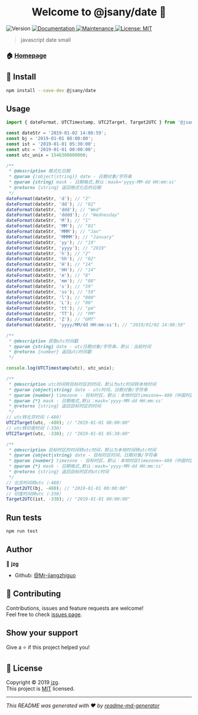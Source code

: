 <h1 align="center">Welcome to @jsany/date 👋</h1>
<p>
  <img alt="Version" src="https://img.shields.io/npm/v/@jsany/date.svg">
  <a href="https://github.com/jsany/date">
    <img alt="Documentation" src="https://img.shields.io/badge/documentation-yes-brightgreen.svg" target="_blank" />
  </a>
  <a href="https://github.com/jsany/date/graphs/commit-activity">
    <img alt="Maintenance" src="https://img.shields.io/badge/Maintained%3F-yes-green.svg" target="_blank" />
  </a>
  <a href="https://github.com/jsany/date/blob/master/LICENSE">
    <img alt="License: MIT" src="https://img.shields.io/badge/License-MIT-yellow.svg" target="_blank" />
  </a>
</p>

> javascript date small

### 🏠 [Homepage](https://github.com/jsany/date)

## 🚀 Install

```sh
npm install --save-dev @jsany/date
```

## Usage

```javascript
import { dateFormat, UTCTimestamp, UTC2Target, Target2UTC } from '@jsany/date';

const dateStr = '2019-01-02 14:08:59';
const bj = '2019-01-01 08:00:00';
const ist = '2019-01-01 05:30:00';
const utc = '2019-01-01 00:00:00';
const utc_unix = 1546300800000;

/**
 * @description 格式化日期
 * @param {(object|string)} date - 日期对象/字符串
 * @param {string} mask - 日期格式,默认：mask='yyyy-MM-dd HH:mm:ss'
 * @returns {string} 返回格式化后的日期
 */
dateFormat(dateStr, 'd'); // "2"
dateFormat(dateStr, 'dd'); // "02"
dateFormat(dateStr, 'ddd'); // "Wed"
dateFormat(dateStr, 'dddd'); // "Wednesday"
dateFormat(dateStr, 'M'); // "1"
dateFormat(dateStr, 'MM'); // "01"
dateFormat(dateStr, 'MMM'); // "Jan"
dateFormat(dateStr, 'MMMM'); // "January"
dateFormat(dateStr, 'yy'); // "19"
dateFormat(dateStr, 'yyyy'); // "2019"
dateFormat(dateStr, 'h'); // "2"
dateFormat(dateStr, 'hh'); // "02"
dateFormat(dateStr, 'H'); // "14"
dateFormat(dateStr, 'HH'); // "14"
dateFormat(dateStr, 'm'); // "8"
dateFormat(dateStr, 'mm'); // "08"
dateFormat(dateStr, 's'); // "59"
dateFormat(dateStr, 'ss'); // "59"
dateFormat(dateStr, 'l'); // "000"
dateFormat(dateStr, 'L'); // "00"
dateFormat(dateStr, 'tt'); // "pm"
dateFormat(dateStr, 'TT'); // "PM"
dateFormat(dateStr, 'Z'); // "GMT"
dateFormat(dateStr, 'yyyy/MM/dd HH:mm:ss'); // "2019/01/02 14:08:59"

/**
 * @description 获取utc时间戳
 * @param {string} date - utc日期对象/字符串，默认：当前时间
 * @returns {number} 返回utc时间戳
 */

console.log(UTCTimestamp(utc), utc_unix);

/**
 * @description utc时间转目标时区的时间，默认为utc时间转本地时间
 * @param {object|string} date - utc时间，日期对象/字符串
 * @param {number} timezone - 目标时区，默认：本地时区timezone=-480（中国时区+0800）
 * @param {*} mask - 日期格式,默认：mask='yyyy-MM-dd HH:mm:ss'
 * @returns {string} 返回目标时区的时间
 */
// utc转北京时间（-480）
UTC2Target(utc, -480); // "2019-01-01 08:00:00"
// utc转印度时间（-330）
UTC2Target(utc, -330); // "2019-01-01 05:30:00"

/**
 * @description 目标时区的时间转utc时间，默认为本地时间转utc时间
 * @param {object|string} date - 目标时区时间，日期对象/字符串
 * @param {number} timezone - 目标时区，默认：本地时区timezone=-480（中国时区+0800）
 * @param {*} mask - 日期格式,默认：mask='yyyy-MM-dd HH:mm:ss'
 * @returns {string} 返回目标时区的utc时间
 */
// 北京时间转utc（-480）
Target2UTC(bj, -480); // "2019-01-01 00:00:00"
// 印度时间转utc（-330）
Target2UTC(ist, -330); // "2019-01-01 00:00:00"
```

## Run tests

```sh
npm run test
```

## Author

👤 **jzg**

- Github: [@Mr-jiangzhiguo](https://github.com/Mr-jiangzhiguo)

## 🤝 Contributing

Contributions, issues and feature requests are welcome!<br />Feel free to check [issues page](https://github.com/jsany/date/issues).

## Show your support

Give a ⭐️ if this project helped you!

## 📝 License

Copyright © 2019 [jzg](https://github.com/Mr-jiangzhiguo).<br />
This project is [MIT](https://github.com/jsany/date/blob/master/LICENSE) licensed.

---

_This README was generated with ❤️ by [readme-md-generator](https://github.com/kefranabg/readme-md-generator)_
